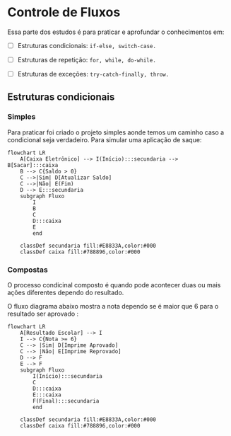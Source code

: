 # Controle de Fluxos

Essa parte dos estudos é para praticar e aprofundar o conhecimentos em:

- [ ] Estruturas condicionais: ```if-else, switch-case.```

- [ ] Estruturas de repetição: ```for, while, do-while.```

- [ ] Estruturas de exceções: ```try-catch-finally, throw.```


## Estruturas condicionais

### Simples

Para praticar foi criado o projeto simples aonde temos um caminho caso a condicional seja verdadeiro. 
Para simular uma aplicação de saque:

```mermaid
flowchart LR
    A[Caixa Eletrônico] --> I(Início):::secundaria --> B[Sacar]:::caixa
    B --> C{Saldo > 0}
    C -->|Sim| D[Atualizar Saldo]
    C -->|Não| E(Fim)
    D --> E:::secundaria
    subgraph Fluxo
        I
        B
        C
        D:::caixa
        E
        end
    
    classDef secundaria fill:#E8833A,color:#000
    classDef caixa fill:#788896,color:#000
```

### Compostas

O processo condicinal composto é quando pode acontecer duas ou mais ações diferentes dependo do resultado.

O fluxo diagrama abaixo mostra a nota dependo se é maior que 6 para o resultado ser aprovado :

```mermaid
flowchart LR
    A[Resultado Escolar] --> I 
    I --> C{Nota >= 6}
    C --> |Sim| D[Imprime Aprovado]
    C --> |Não| E[Imprime Reprovado]
    D --> F
    E --> F
    subgraph Fluxo
        I(Início):::secundaria
        C
        D:::caixa
        E:::caixa
        F(Final):::secundaria
        end
    
    classDef secundaria fill:#E8833A,color:#000
    classDef caixa fill:#788896,color:#000
```



